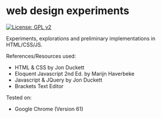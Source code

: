 # web design experiments
[![License: GPL v2](https://img.shields.io/badge/License-GPL%20v2-blue.svg)](https://www.gnu.org/licenses/old-licenses/gpl-2.0.en.html)

Experiments, explorations and preliminary implementations in HTML/CSS/JS.

References/Resources used:

- HTML & CSS by Jon Duckett
- Eloquent Javascript 2nd Ed. by Marijn Haverbeke 
- Javascript & JQuery by Jon Duckett
- Brackets Text Editor

Tested on:

- Google Chrome (Version 61)

